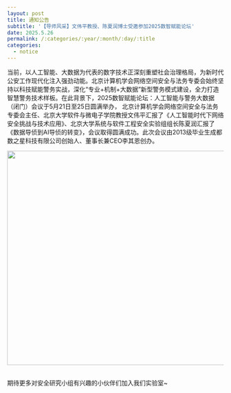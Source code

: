 ```yaml
---
layout: post
title: 通知公告
subtitle: '【导师风采】文伟平教授、陈夏润博士受邀参加2025数智赋能论坛'
date: 2025.5.26
permalink: /:categories/:year/:month/:day/:title
categories:
  - notice
---
```


当前，以人工智能、大数据为代表的数字技术正深刻重塑社会治理格局，为新时代公安工作现代化注入强劲动能。北京计算机学会网络空间安全与法务专委会始终坚持以科技赋能警务实战，深化“专业+机制+大数据”新型警务模式建设，全力打造智慧警务技术样板。在此背景下，2025数智赋能论坛：人工智能与警务大数据（闭门）会议于5月21日至25日圆满举办，
北京计算机学会网络空间安全与法务专委会主任、北京大学软件与微电子学院教授文伟平汇报了《人工智能时代下网络安全挑战与技术应用》、北京大学系统与软件工程安全实验组组长陈夏润汇报了《数据导侦到AI导侦的转变》，会议取得圆满成功。此次会议由2013级毕业生成都数之星科技有限公司创始人、董事长兼CEO李其恩创办。
<div align=center>
<img src="https://i.postimg.cc/595PcR6L/20250612163230.jpg" width="800px" height="500px"/>
</div>
<br/>

期待更多对安全研究小组有兴趣的小伙伴们加入我们实验室~
